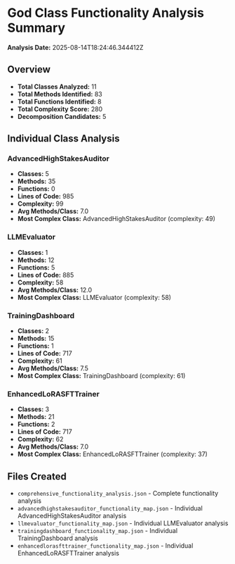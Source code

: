 # God Class Functionality Analysis Summary

**Analysis Date:** 2025-08-14T18:24:46.344412Z

## Overview

- **Total Classes Analyzed:** 11
- **Total Methods Identified:** 83
- **Total Functions Identified:** 8
- **Total Complexity Score:** 280
- **Decomposition Candidates:** 5

## Individual Class Analysis

### AdvancedHighStakesAuditor
- **Classes:** 5
- **Methods:** 35
- **Functions:** 0
- **Lines of Code:** 985
- **Complexity:** 99
- **Avg Methods/Class:** 7.0
- **Most Complex Class:** AdvancedHighStakesAuditor (complexity: 49)

### LLMEvaluator
- **Classes:** 1
- **Methods:** 12
- **Functions:** 5
- **Lines of Code:** 885
- **Complexity:** 58
- **Avg Methods/Class:** 12.0
- **Most Complex Class:** LLMEvaluator (complexity: 58)

### TrainingDashboard
- **Classes:** 2
- **Methods:** 15
- **Functions:** 1
- **Lines of Code:** 717
- **Complexity:** 61
- **Avg Methods/Class:** 7.5
- **Most Complex Class:** TrainingDashboard (complexity: 61)

### EnhancedLoRASFTTrainer
- **Classes:** 3
- **Methods:** 21
- **Functions:** 2
- **Lines of Code:** 717
- **Complexity:** 62
- **Avg Methods/Class:** 7.0
- **Most Complex Class:** EnhancedLoRASFTTrainer (complexity: 37)

## Files Created

- `comprehensive_functionality_analysis.json` - Complete functionality analysis
- `advancedhighstakesauditor_functionality_map.json` - Individual AdvancedHighStakesAuditor analysis
- `llmevaluator_functionality_map.json` - Individual LLMEvaluator analysis
- `trainingdashboard_functionality_map.json` - Individual TrainingDashboard analysis
- `enhancedlorasfttrainer_functionality_map.json` - Individual EnhancedLoRASFTTrainer analysis
